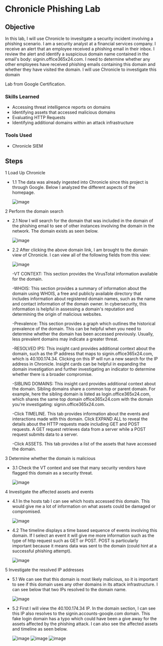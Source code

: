 # Chronicle Phishing Lab

## Objective

In this lab, I will use Chronicle to invesitgate a security incident involving a phishing scenario. I am a security analyst at a financial services company. I receive an alert that an employee received a phishing email in their inbox. I review the alert and identify a suspicious domain name contained in the email's body: signin.office365x24.com. I need to determine whether any other employees have received phishing emails containing this domain and whether they have visited the domain. I will use Chronicle to investigate this domain

Lab from Google Certification.

### Skills Learned

- Accessing threat intelligence reports on domains
- Identifying assets that accessed malicious domains
- Evaluating HTTP Requests
- Identifying additional domains within an attack infrastructure
  
### Tools Used

- Chronicle SIEM

## Steps
1 Load Up Chronicle
   
  - 1.1 The data was already ingested into Chronicle since this project is through Google. Below I analyzed the different aspects of the homepage.
    
    ![image](https://github.com/user-attachments/assets/ffe09ad9-61c8-4d77-9fde-1a6f2a8d1f69)


2 Perform the domain search
   
  - 2.1 Now I will search for the domain that was included in the domain of the phishing email to see of other instances involving the domain in the network. The domain exists as           seen below.

    ![image](https://github.com/user-attachments/assets/77896dd4-f9d7-47ed-8380-97700fa569ee)


  - 2.2 After clicking the above domain link, I am brought to the domain view of Chronicle. I can view all of the following fields from this view:
    
    ![image](https://github.com/user-attachments/assets/f8f7bb7b-4e98-4158-b898-51abe8324e97)


      -VT CONTEXT: This section provides the VirusTotal information available for the domain.
    
      -WHOIS: This section provides a summary of information about the domain using WHOIS, a free and publicly available directory that includes information about registered domain       names, such as the name and contact information of the domain owner. In cybersecurity, this information is helpful in assessing a domain's reputation and determining the            origin of malicious websites.
    
      -Prevalence: This section provides a graph which outlines the historical prevalence of the domain. This can be helpful when you need to determine whether the domain has been        accessed previously. Usually, less prevalent domains may indicate a greater threat.
     
      -RESOLVED IPS: This insight card provides additional context about the domain, such as the IP address that maps to signin.office365x24.com, which is 40.100.174.34. Clicking          on this IP will run a new search for the IP address in Chronicle. Insight cards can be helpful in expanding the domain investigation and further investigating an indicator          to determine whether there is a broader compromise.
    
       -SIBLING DOMAINS: This insight card provides additional context about the domain. Sibling domains share a common top or parent domain. For example, here the sibling
       domain is listed as login.office365x24.com, which shares the same top domain office365x24.com with the domain you're investigating: signin.office365x24.com.
    
       -Click TIMELINE. This tab provides information about the events and interactions made with this domain. Click EXPAND ALL to reveal the details about the HTTP requests made          including GET and POST requests.  A GET request retrieves data from a server while a POST request submits data to a server.
    
       -Click ASSETS. This tab provides a list of the assets that have accessed the domain. 
    

3 Determine whether the domain is malicious
   
  - 3.1 Check the VT context and see that many security vendors have flagged this domain as a security threat.

    ![image](https://github.com/user-attachments/assets/f0b36d10-3941-4bf8-a571-627a18dba36b)



4 Investigate the affected assets and events
   
  - 4.1 In the hosts tab I can see which hosts accessed this domain. This would give me a lot of information on what assets could be damaged or compromised.
    
      ![image](https://github.com/user-attachments/assets/83d7829a-bd6b-420a-99b0-926db35c7177)


  - 4.2 The timeline displays a time based sequence of events involving this domain. If I select an event it will give me more information such as the type of http request such as    GET or POST. POST is particularly important because it means data was sent to the domain (could hint at a successful phishing attempt).
    
    ![image](https://github.com/user-attachments/assets/db9d63e1-d2d7-460c-bc95-f0ce691bacb6)


5 Investigate the resolved IP addresses
   
  - 5.1 We can see that this domain is most likely malicious, so it is important to see if this domain uses any other domains in its attack infrastructure. I can see below that two   IPs resolved to the domain name.

      ![image](https://github.com/user-attachments/assets/780bd5ee-6175-4ff7-bfc8-e14bf0795409)


  - 5.2 First I will view the 40.100.174.34 IP. In the domain section, I can see this IP also resolves to the signin.accounts-gooqle.com domain. This fake login domain has a typo     which could have been a give away for the assets affected by the phishing attack. I can also see the affected assets and timeline as seen below.
    
      ![image](https://github.com/user-attachments/assets/04ceeb58-f041-4f7f-b32d-9d8a68e4f419)
      ![image](https://github.com/user-attachments/assets/6628204c-d9c8-4286-ad77-d6bb08b6f3e9)
      ![image](https://github.com/user-attachments/assets/aa344707-5a89-4fbc-aa5e-697efd879173)




